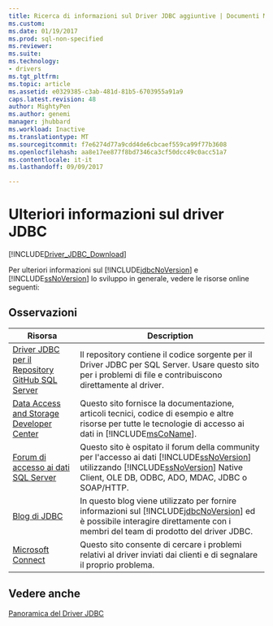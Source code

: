 ```yaml
---
title: Ricerca di informazioni sul Driver JDBC aggiuntive | Documenti Microsoft
ms.custom: 
ms.date: 01/19/2017
ms.prod: sql-non-specified
ms.reviewer: 
ms.suite: 
ms.technology:
- drivers
ms.tgt_pltfrm: 
ms.topic: article
ms.assetid: e0329385-c3ab-481d-81b5-6703955a91a9
caps.latest.revision: 48
author: MightyPen
ms.author: genemi
manager: jhubbard
ms.workload: Inactive
ms.translationtype: MT
ms.sourcegitcommit: f7e6274d77a9cdd4de6cbcaef559ca99f77b3608
ms.openlocfilehash: aa8e17ee877f8bd7346ca3cf50dcc49c0acc51a7
ms.contentlocale: it-it
ms.lasthandoff: 09/09/2017

---
```

# <a name="finding-additional-jdbc-driver-information"></a>Ulteriori informazioni sul driver JDBC
[!INCLUDE[Driver_JDBC_Download](../../includes/driver_jdbc_download.md)]

  Per ulteriori informazioni sul [!INCLUDE[jdbcNoVersion](../../includes/jdbcnoversion_md.md)] e [!INCLUDE[ssNoVersion](../../includes/ssnoversion_md.md)] lo sviluppo in generale, vedere le risorse online seguenti:  
  
## <a name="remarks"></a>Osservazioni  
  
|Risorsa|Description|  
|--------------|-----------------|  
|[Driver JDBC per il Repository GitHub SQL Server](https://github.com/microsoft/mssql-jdbc)|Il repository contiene il codice sorgente per il Driver JDBC per SQL Server. Usare questo sito per i problemi di file e contribuiscono direttamente al driver.|
|[Data Access and Storage Developer Center](http://go.microsoft.com/fwlink?linkid=4173)|Questo sito fornisce la documentazione, articoli tecnici, codice di esempio e altre risorse per tutte le tecnologie di accesso ai dati in [!INCLUDE[msCoName](../../includes/msconame_md.md)].|  
|[Forum di accesso ai dati SQL Server](http://go.microsoft.com/fwlink/?LinkId=70651)|Questo sito è ospitato il forum della community per l'accesso ai dati [!INCLUDE[ssNoVersion](../../includes/ssnoversion_md.md)] utilizzando [!INCLUDE[ssNoVersion](../../includes/ssnoversion_md.md)] Native Client, OLE DB, ODBC, ADO, MDAC, JDBC o SOAP/HTTP.|  
|[Blog di JDBC](http://go.microsoft.com/fwlink/?LinkId=124746)|In questo blog viene utilizzato per fornire informazioni sul [!INCLUDE[jdbcNoVersion](../../includes/jdbcnoversion_md.md)] ed è possibile interagire direttamente con i membri del team di prodotto del driver JDBC.|  
|[Microsoft Connect](http://go.microsoft.com/fwlink/?LinkID=116905)|Questo sito consente di cercare i problemi relativi al driver inviati dai clienti e di segnalare il proprio problema.|  
  
## <a name="see-also"></a>Vedere anche  
 [Panoramica del Driver JDBC](../../connect/jdbc/overview-of-the-jdbc-driver.md)  
  
  

